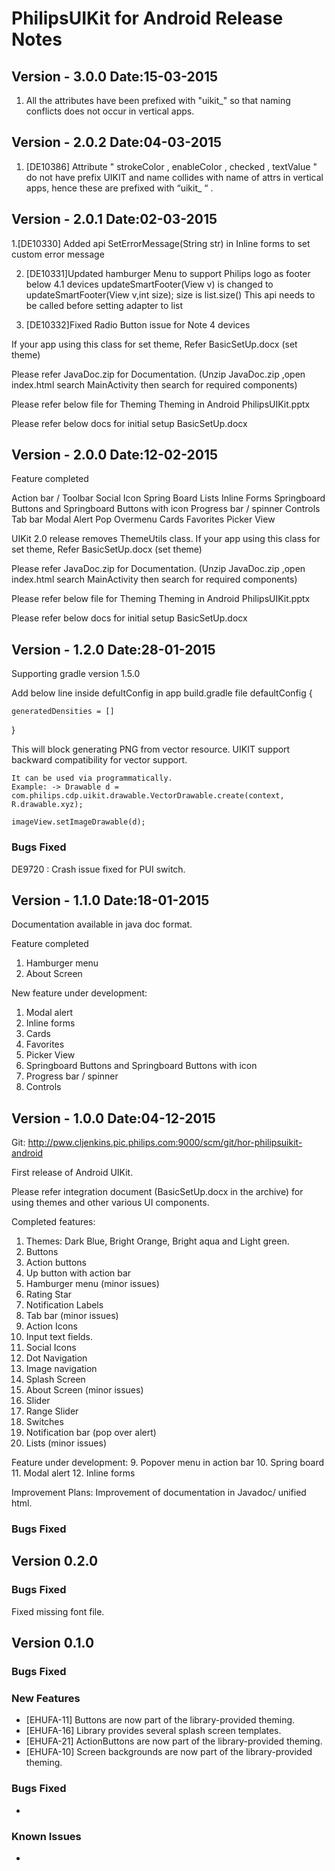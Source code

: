 PhilipsUIKit for Android Release Notes
======================================
Version - 3.0.0                              Date:15-03-2015
---------------------------------------------------------------

1. All the attributes have been prefixed with "uikit_" so that naming conflicts does not occur in vertical apps.

Version - 2.0.2                               Date:04-03-2015
---------------------------------------------------------------

1. [DE10386] Attribute " strokeColor , enableColor , checked , textValue " do not have prefix UIKIT and name collides with name of attrs in vertical apps, hence these are prefixed with “uikit_  “ .

Version - 2.0.1                               Date:02-03-2015
---------------------------------------------------------------

1.[DE10330]	Added api SetErrorMessage(String str) in Inline forms to set custom error message 

2. [DE10331]Updated hamburger Menu to support Philips logo as footer below 4.1 devices 
	updateSmartFooter(View v) is changed to 
	updateSmartFooter(View v,int size);
	size is list.size()
	This api needs to be called before setting adapter to list 

3. [DE10332]Fixed Radio Button issue for Note 4 devices 


If your app using this class for set theme, Refer BasicSetUp.docx (set theme)  

Please refer JavaDoc.zip for Documentation.
(Unzip JavaDoc.zip ,open index.html search MainActivity then search for required components)

Please refer below file for Theming
Theming in Android PhilipsUIKit.pptx 

Please refer below docs for initial setup
BasicSetUp.docx    


Version - 2.0.0                               Date:12-02-2015
---------------------------------------------------------------
Feature completed 

Action bar / Toolbar
Social Icon
Spring Board
Lists
Inline Forms
Springboard Buttons and Springboard Buttons with icon
Progress bar / spinner
Controls
Tab bar
Modal Alert
Pop Overmenu
Cards
Favorites
Picker View

UIKit 2.0 release removes ThemeUtils class. 
If your app using this class for set theme, Refer BasicSetUp.docx (set theme)  

Please refer JavaDoc.zip for Documentation.
(Unzip JavaDoc.zip ,open index.html search MainActivity then search for required components)

Please refer below file for Theming
Theming in Android PhilipsUIKit.pptx 

Please refer below docs for initial setup
BasicSetUp.docx    




Version - 1.2.0                               Date:28-01-2015
---------------------------------------------------------------
Supporting gradle version 1.5.0

Add below line inside defultConfig in app build.gradle file 
defaultConfig {

    generatedDensities = []
}

This will block generating PNG from vector resource.
UIKIT support backward compatibility for vector support.

	It can be used via programmatically.
	Example: -> Drawable d = 
	com.philips.cdp.uikit.drawable.VectorDrawable.create(context, R.drawable.xyz);

	imageView.setImageDrawable(d);
	
### Bugs Fixed

DE9720 : Crash issue fixed for PUI switch.



Version - 1.1.0                               Date:18-01-2015
---------------------------------------------------------------
Documentation available in java doc format.

Feature completed 
1.	Hamburger menu
2.	About Screen

New feature under development:
1.	Modal alert
2.	Inline forms
3.	Cards
4.	Favorites
5.	Picker View
6.	Springboard Buttons and Springboard Buttons with icon
7.	Progress bar / spinner
8.	Controls



Version - 1.0.0								Date:04-12-2015	
----------------------------------------------------------------
Git: http://pww.cljenkins.pic.philips.com:9000/scm/git/hor-philipsuikit-android 

First release of Android UIKit.

Please refer integration document (BasicSetUp.docx in the archive) for using themes and other various UI components.

Completed features:
1.	Themes: Dark Blue, Bright Orange, Bright aqua and Light green.
2.	Buttons
3.	Action buttons
4.	Up button with action bar
5.	Hamburger menu (minor issues)
6.	Rating Star
7.	Notification Labels
8.	Tab bar (minor issues)
9.	Action Icons
10.	Input text fields.
11.	Social Icons
12.	Dot Navigation
13.	Image navigation
14.	Splash Screen
15.	About Screen (minor issues)
16.	Slider
17.	Range Slider
18.	Switches
19.	Notification bar (pop over alert)
20.	Lists (minor issues) 

Feature under development:
9.	Popover menu in action bar
10.	Spring board
11.	Modal alert
12.	Inline forms


Improvement Plans: Improvement of documentation in Javadoc/ unified html.


### Bugs Fixed



Version 0.2.0
------------------

### Bugs Fixed

Fixed missing font file.


Version 0.1.0
------------------

### Bugs Fixed


### New Features

* [EHUFA-11] Buttons are now part of the library-provided theming.
* [EHUFA-16] Library provides several splash screen templates.
* [EHUFA-21] ActionButtons are now part of the library-provided theming.
* [EHUFA-10] Screen backgrounds are now part of the library-provided theming.

### Bugs Fixed

* 

### Known Issues

* 
